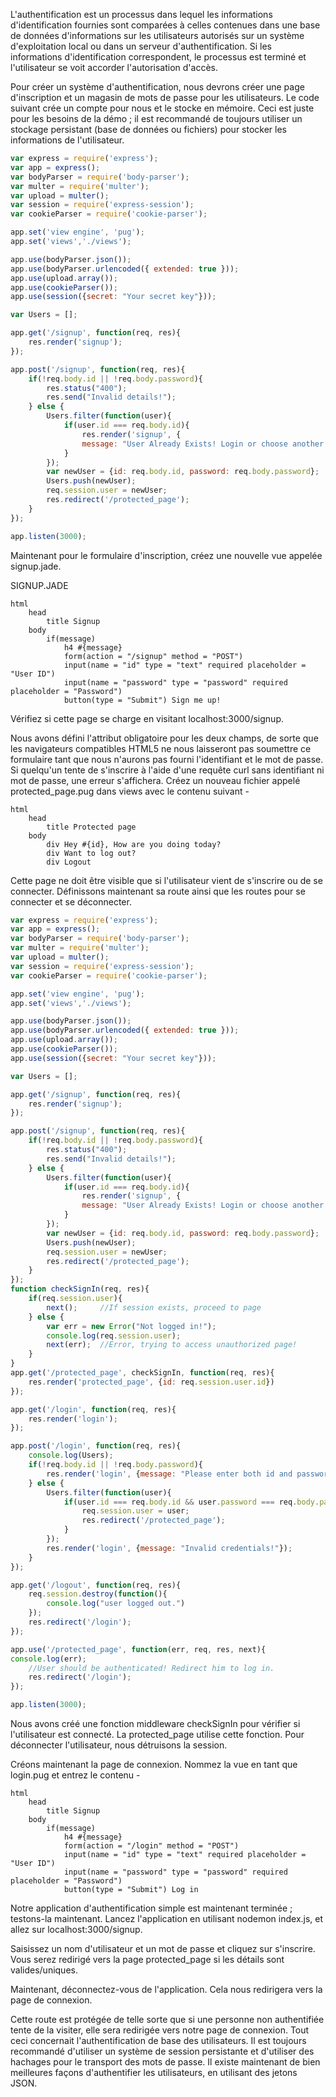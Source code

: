 L'authentification est un processus dans lequel les informations d'identification fournies sont comparées à celles contenues dans une base de données d'informations sur les utilisateurs autorisés sur un système d'exploitation local ou dans un serveur d'authentification. Si les informations d'identification correspondent, le processus est terminé et l'utilisateur se voit accorder l'autorisation d'accès.

Pour créer un système d'authentification, nous devrons créer une page d'inscription et un magasin de mots de passe pour les utilisateurs. Le code suivant crée un compte pour nous et le stocke en mémoire. Ceci est juste pour les besoins de la démo ; il est recommandé de toujours utiliser un stockage persistant (base de données ou fichiers) pour stocker les informations de l'utilisateur.

```js
var express = require('express');
var app = express();
var bodyParser = require('body-parser');
var multer = require('multer');
var upload = multer(); 
var session = require('express-session');
var cookieParser = require('cookie-parser');

app.set('view engine', 'pug');
app.set('views','./views');

app.use(bodyParser.json());
app.use(bodyParser.urlencoded({ extended: true })); 
app.use(upload.array());
app.use(cookieParser());
app.use(session({secret: "Your secret key"}));

var Users = [];

app.get('/signup', function(req, res){
    res.render('signup');
});

app.post('/signup', function(req, res){
    if(!req.body.id || !req.body.password){
        res.status("400");
        res.send("Invalid details!");
    } else {
        Users.filter(function(user){
            if(user.id === req.body.id){
                res.render('signup', {
                message: "User Already Exists! Login or choose another user id"});
            }
        });
        var newUser = {id: req.body.id, password: req.body.password};
        Users.push(newUser);
        req.session.user = newUser;
        res.redirect('/protected_page');
    }
});

app.listen(3000);
```

Maintenant pour le formulaire d'inscription, créez une nouvelle vue appelée signup.jade.

SIGNUP.JADE

```
html
    head
        title Signup
    body
        if(message)
            h4 #{message}
            form(action = "/signup" method = "POST")
            input(name = "id" type = "text" required placeholder = "User ID")
            input(name = "password" type = "password" required placeholder = "Password")
            button(type = "Submit") Sign me up!
```

Vérifiez si cette page se charge en visitant localhost:3000/signup.

Nous avons défini l'attribut obligatoire pour les deux champs, de sorte que les navigateurs compatibles HTML5 ne nous laisseront pas soumettre ce formulaire tant que nous n'aurons pas fourni l'identifiant et le mot de passe. Si quelqu'un tente de s'inscrire à l'aide d'une requête curl sans identifiant ni mot de passe, une erreur s'affichera. Créez un nouveau fichier appelé protected_page.pug dans views avec le contenu suivant -

```
html
    head
        title Protected page
    body
        div Hey #{id}, How are you doing today?
        div Want to log out?
        div Logout
```

Cette page ne doit être visible que si l'utilisateur vient de s'inscrire ou de se connecter. Définissons maintenant sa route ainsi que les routes pour se connecter et se déconnecter.

```js
var express = require('express');
var app = express();
var bodyParser = require('body-parser');
var multer = require('multer');
var upload = multer(); 
var session = require('express-session');
var cookieParser = require('cookie-parser');

app.set('view engine', 'pug');
app.set('views','./views');

app.use(bodyParser.json());
app.use(bodyParser.urlencoded({ extended: true })); 
app.use(upload.array());
app.use(cookieParser());
app.use(session({secret: "Your secret key"}));

var Users = [];

app.get('/signup', function(req, res){
    res.render('signup');
});

app.post('/signup', function(req, res){
    if(!req.body.id || !req.body.password){
        res.status("400");
        res.send("Invalid details!");
    } else {
        Users.filter(function(user){
            if(user.id === req.body.id){
                res.render('signup', {
                message: "User Already Exists! Login or choose another user id"});
            }
        });
        var newUser = {id: req.body.id, password: req.body.password};
        Users.push(newUser);
        req.session.user = newUser;
        res.redirect('/protected_page');
    }
});
function checkSignIn(req, res){
    if(req.session.user){
        next();     //If session exists, proceed to page
    } else {
        var err = new Error("Not logged in!");
        console.log(req.session.user);
        next(err);  //Error, trying to access unauthorized page!
    }
}
app.get('/protected_page', checkSignIn, function(req, res){
    res.render('protected_page', {id: req.session.user.id})
});

app.get('/login', function(req, res){
    res.render('login');
});

app.post('/login', function(req, res){
    console.log(Users);
    if(!req.body.id || !req.body.password){
        res.render('login', {message: "Please enter both id and password"});
    } else {
        Users.filter(function(user){
            if(user.id === req.body.id && user.password === req.body.password){
                req.session.user = user;
                res.redirect('/protected_page');
            }
        });
        res.render('login', {message: "Invalid credentials!"});
    }
});

app.get('/logout', function(req, res){
    req.session.destroy(function(){
        console.log("user logged out.")
    });
    res.redirect('/login');
});

app.use('/protected_page', function(err, req, res, next){
console.log(err);
    //User should be authenticated! Redirect him to log in.
    res.redirect('/login');
});

app.listen(3000);
```

Nous avons créé une fonction middleware checkSignIn pour vérifier si l'utilisateur est connecté. La protected_page utilise cette fonction. Pour déconnecter l'utilisateur, nous détruisons la session.

Créons maintenant la page de connexion. Nommez la vue en tant que login.pug et entrez le contenu -

```
html
    head
        title Signup
    body
        if(message)
            h4 #{message}
            form(action = "/login" method = "POST")
            input(name = "id" type = "text" required placeholder = "User ID")
            input(name = "password" type = "password" required placeholder = "Password")
            button(type = "Submit") Log in
```

Notre application d'authentification simple est maintenant terminée ; testons-la maintenant. Lancez l'application en utilisant nodemon index.js, et allez sur localhost:3000/signup.

Saisissez un nom d'utilisateur et un mot de passe et cliquez sur s'inscrire. Vous serez redirigé vers la page protected_page si les détails sont valides/uniques.

Maintenant, déconnectez-vous de l'application. Cela nous redirigera vers la page de connexion.

Cette route est protégée de telle sorte que si une personne non authentifiée tente de la visiter, elle sera redirigée vers notre page de connexion. Tout ceci concernait l'authentification de base des utilisateurs. Il est toujours recommandé d'utiliser un système de session persistante et d'utiliser des hachages pour le transport des mots de passe. Il existe maintenant de bien meilleures façons d'authentifier les utilisateurs, en utilisant des jetons JSON.